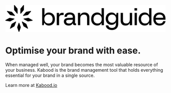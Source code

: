 ![Kabood Logo Secondary](https://github.com/Kabood-io/.github/blob/main/brandguide_logo_black.svg?raw=true)

# Optimise your brand with ease.

When managed well, your brand becomes the most valuable resource of your business. Kabood is the brand management tool that holds everything essential for your brand in a single source.

Learn more at [Kabood.io](https://kabood.io)
